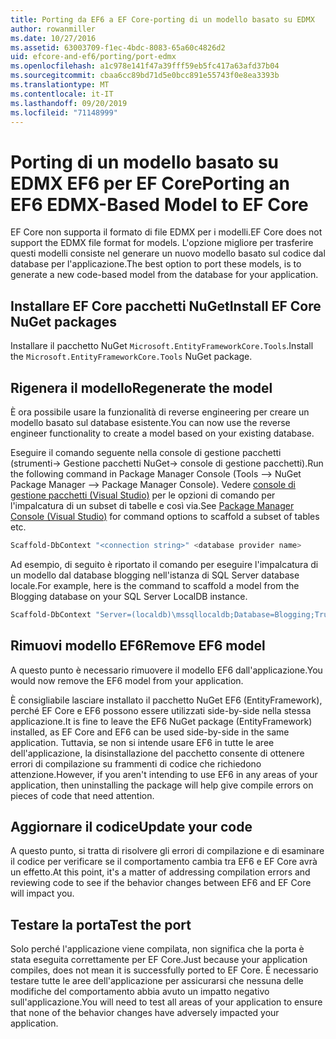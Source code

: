```yaml
---
title: Porting da EF6 a EF Core-porting di un modello basato su EDMX
author: rowanmiller
ms.date: 10/27/2016
ms.assetid: 63003709-f1ec-4bdc-8083-65a60c4826d2
uid: efcore-and-ef6/porting/port-edmx
ms.openlocfilehash: a1c978e141f47a39fff59eb5fc417a63afd37b04
ms.sourcegitcommit: cbaa6cc89bd71d5e0bcc891e55743f0e8ea3393b
ms.translationtype: MT
ms.contentlocale: it-IT
ms.lasthandoff: 09/20/2019
ms.locfileid: "71148999"
---
```

# <a name="porting-an-ef6-edmx-based-model-to-ef-core"></a><span data-ttu-id="d7167-102">Porting di un modello basato su EDMX EF6 per EF Core</span><span class="sxs-lookup"><span data-stu-id="d7167-102">Porting an EF6 EDMX-Based Model to EF Core</span></span>

<span data-ttu-id="d7167-103">EF Core non supporta il formato di file EDMX per i modelli.</span><span class="sxs-lookup"><span data-stu-id="d7167-103">EF Core does not support the EDMX file format for models.</span></span> <span data-ttu-id="d7167-104">L'opzione migliore per trasferire questi modelli consiste nel generare un nuovo modello basato sul codice dal database per l'applicazione.</span><span class="sxs-lookup"><span data-stu-id="d7167-104">The best option to port these models, is to generate a new code-based model from the database for your application.</span></span>

## <a name="install-ef-core-nuget-packages"></a><span data-ttu-id="d7167-105">Installare EF Core pacchetti NuGet</span><span class="sxs-lookup"><span data-stu-id="d7167-105">Install EF Core NuGet packages</span></span>

<span data-ttu-id="d7167-106">Installare il pacchetto NuGet `Microsoft.EntityFrameworkCore.Tools`.</span><span class="sxs-lookup"><span data-stu-id="d7167-106">Install the `Microsoft.EntityFrameworkCore.Tools` NuGet package.</span></span>

## <a name="regenerate-the-model"></a><span data-ttu-id="d7167-107">Rigenera il modello</span><span class="sxs-lookup"><span data-stu-id="d7167-107">Regenerate the model</span></span>

<span data-ttu-id="d7167-108">È ora possibile usare la funzionalità di reverse engineering per creare un modello basato sul database esistente.</span><span class="sxs-lookup"><span data-stu-id="d7167-108">You can now use the reverse engineer functionality to create a model based on your existing database.</span></span>

<span data-ttu-id="d7167-109">Eseguire il comando seguente nella console di gestione pacchetti (strumenti-> Gestione pacchetti NuGet-> console di gestione pacchetti).</span><span class="sxs-lookup"><span data-stu-id="d7167-109">Run the following command in Package Manager Console (Tools –> NuGet Package Manager –> Package Manager Console).</span></span> <span data-ttu-id="d7167-110">Vedere [console di gestione pacchetti (Visual Studio)](../../core/miscellaneous/cli/powershell.md) per le opzioni di comando per l'impalcatura di un subset di tabelle e così via.</span><span class="sxs-lookup"><span data-stu-id="d7167-110">See [Package Manager Console (Visual Studio)](../../core/miscellaneous/cli/powershell.md) for command options to scaffold a subset of tables etc.</span></span>

``` powershell
Scaffold-DbContext "<connection string>" <database provider name>
```

<span data-ttu-id="d7167-111">Ad esempio, di seguito è riportato il comando per eseguire l'impalcatura di un modello dal database blogging nell'istanza di SQL Server database locale.</span><span class="sxs-lookup"><span data-stu-id="d7167-111">For example, here is the command to scaffold a model from the Blogging database on your SQL Server LocalDB instance.</span></span>

``` powershell
Scaffold-DbContext "Server=(localdb)\mssqllocaldb;Database=Blogging;Trusted_Connection=True;" Microsoft.EntityFrameworkCore.SqlServer
```

## <a name="remove-ef6-model"></a><span data-ttu-id="d7167-112">Rimuovi modello EF6</span><span class="sxs-lookup"><span data-stu-id="d7167-112">Remove EF6 model</span></span>

<span data-ttu-id="d7167-113">A questo punto è necessario rimuovere il modello EF6 dall'applicazione.</span><span class="sxs-lookup"><span data-stu-id="d7167-113">You would now remove the EF6 model from your application.</span></span>

<span data-ttu-id="d7167-114">È consigliabile lasciare installato il pacchetto NuGet EF6 (EntityFramework), perché EF Core e EF6 possono essere utilizzati side-by-side nella stessa applicazione.</span><span class="sxs-lookup"><span data-stu-id="d7167-114">It is fine to leave the EF6 NuGet package (EntityFramework) installed, as EF Core and EF6 can be used side-by-side in the same application.</span></span> <span data-ttu-id="d7167-115">Tuttavia, se non si intende usare EF6 in tutte le aree dell'applicazione, la disinstallazione del pacchetto consente di ottenere errori di compilazione su frammenti di codice che richiedono attenzione.</span><span class="sxs-lookup"><span data-stu-id="d7167-115">However, if you aren't intending to use EF6 in any areas of your application, then uninstalling the package will help give compile errors on pieces of code that need attention.</span></span>

## <a name="update-your-code"></a><span data-ttu-id="d7167-116">Aggiornare il codice</span><span class="sxs-lookup"><span data-stu-id="d7167-116">Update your code</span></span>

<span data-ttu-id="d7167-117">A questo punto, si tratta di risolvere gli errori di compilazione e di esaminare il codice per verificare se il comportamento cambia tra EF6 e EF Core avrà un effetto.</span><span class="sxs-lookup"><span data-stu-id="d7167-117">At this point, it's a matter of addressing compilation errors and reviewing code to see if the behavior changes between EF6 and EF Core will impact you.</span></span>

## <a name="test-the-port"></a><span data-ttu-id="d7167-118">Testare la porta</span><span class="sxs-lookup"><span data-stu-id="d7167-118">Test the port</span></span>

<span data-ttu-id="d7167-119">Solo perché l'applicazione viene compilata, non significa che la porta è stata eseguita correttamente per EF Core.</span><span class="sxs-lookup"><span data-stu-id="d7167-119">Just because your application compiles, does not mean it is successfully ported to EF Core.</span></span> <span data-ttu-id="d7167-120">È necessario testare tutte le aree dell'applicazione per assicurarsi che nessuna delle modifiche del comportamento abbia avuto un impatto negativo sull'applicazione.</span><span class="sxs-lookup"><span data-stu-id="d7167-120">You will need to test all areas of your application to ensure that none of the behavior changes have adversely impacted your application.</span></span>
